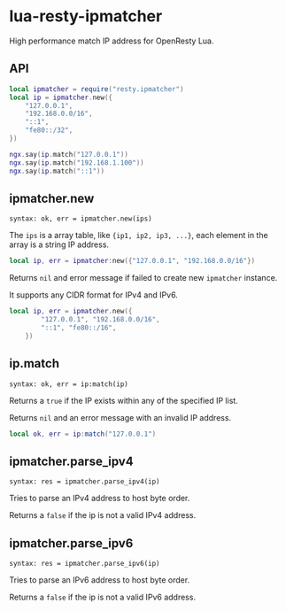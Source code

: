 # lua-resty-ipmatcher

High performance match IP address for OpenResty Lua.

## API

```lua
local ipmatcher = require("resty.ipmatcher")
local ip = ipmatcher.new({
    "127.0.0.1",
    "192.168.0.0/16",
    "::1",
    "fe80::/32",
})

ngx.say(ip.match("127.0.0.1"))
ngx.say(ip.match("192.168.1.100"))
ngx.say(ip.match("::1"))
```

## ipmatcher.new

`syntax: ok, err = ipmatcher.new(ips)`

The `ips` is a array table, like `{ip1, ip2, ip3, ...}`,
each element in the array is a string IP address.

```lua
local ip, err = ipmatcher:new({"127.0.0.1", "192.168.0.0/16"})
```

Returns `nil` and error message if failed to create new `ipmatcher` instance.

It supports any CIDR format for IPv4 and IPv6.

```lua
local ip, err = ipmatcher.new({
        "127.0.0.1", "192.168.0.0/16",
        "::1", "fe80::/16",
    })
```

## ip.match

`syntax: ok, err = ip:match(ip)`

Returns a `true` if the IP exists within any of the specified IP list.

Returns `nil` and an error message with an invalid IP address.

```lua
local ok, err = ip:match("127.0.0.1")
```

## ipmatcher.parse_ipv4

`syntax: res = ipmatcher.parse_ipv4(ip)`

Tries to parse an IPv4 address to host byte order.

Returns a `false` if the ip is not a valid IPv4 address.


## ipmatcher.parse_ipv6

`syntax: res = ipmatcher.parse_ipv6(ip)`

Tries to parse an IPv6 address to host byte order.

Returns a `false` if the ip is not a valid IPv6 address.
